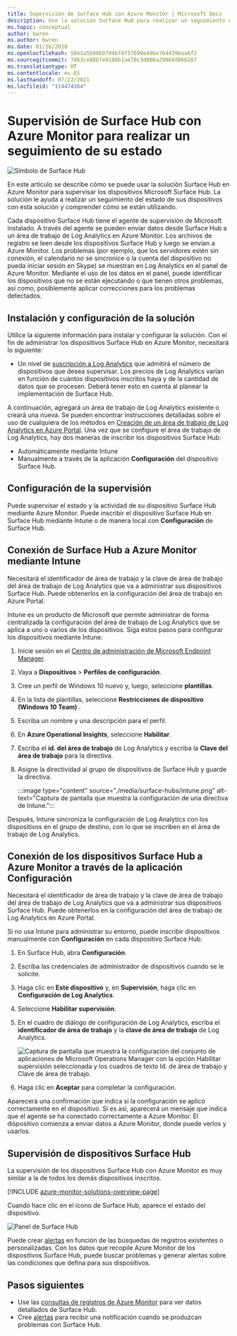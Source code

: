 ```yaml
---
title: Supervisión de Surface Hub con Azure Monitor | Microsoft Docs
description: Use la solución Surface Hub para realizar un seguimiento del estado de sus dispositivos con esta solución y comprender cómo se están utilizando.
ms.topic: conceptual
author: bwren
ms.author: bwren
ms.date: 01/16/2018
ms.openlocfilehash: 50e1a5b98607046f8f57699e49be764439baa6f2
ms.sourcegitcommit: 7d63ce88bfe8188b1ae70c3d006a29068d066287
ms.translationtype: HT
ms.contentlocale: es-ES
ms.lasthandoff: 07/22/2021
ms.locfileid: "114474164"
---
```

# <a name="monitor-surface-hubs-with-azure-monitor-to-track-their-health"></a>Supervisión de Surface Hub con Azure Monitor para realizar un seguimiento de su estado

![Símbolo de Surface Hub](./media/surface-hubs/surface-hub-symbol.png)

En este artículo se describe cómo se puede usar la solución Surface Hub en Azure Monitor para supervisar los dispositivos Microsoft Surface Hub. La solución le ayuda a realizar un seguimiento del estado de sus dispositivos con esta solución y comprender cómo se están utilizando.

Cada dispositivo Surface Hub tiene el agente de supervisión de Microsoft instalado. A través del agente se pueden enviar datos desde Surface Hub a un área de trabajo de Log Analytics en Azure Monitor. Los archivos de registro se leen desde los dispositivos Surface Hub y luego se envían a Azure Monitor. Los problemas (por ejemplo, que los servidores estén sin conexión, el calendario no se sincronice o la cuenta del dispositivo no pueda iniciar sesión en Skype) se muestran en Log Analytics en el panel de Azure Monitor. Mediante el uso de los datos en el panel, puede identificar los dispositivos que no se están ejecutando o que tienen otros problemas, así como, posiblemente aplicar correcciones para los problemas detectados.

## <a name="install-and-configure-the-solution"></a>Instalación y configuración de la solución
Utilice la siguiente información para instalar y configurar la solución. Con el fin de administrar los dispositivos Surface Hub en Azure Monitor, necesitará lo siguiente:

* Un nivel de [suscripción a Log Analytics](https://azure.microsoft.com/pricing/details/log-analytics/) que admitirá el número de dispositivos que desea supervisar. Los precios de Log Analytics varían en función de cuántos dispositivos inscritos haya y de la cantidad de datos que se procesen. Deberá tener esto en cuenta al planear la implementación de Surface Hub.

A continuación, agregará un área de trabajo de Log Analytics existente o creará una nueva. Se pueden encontrar instrucciones detalladas sobre el uso de cualquiera de los métodos en [Creación de un área de trabajo de Log Analytics en Azure Portal](../logs/quick-create-workspace.md). Una vez que se configure el área de trabajo de Log Analytics, hay dos maneras de inscribir los dispositivos Surface Hub:

* Automáticamente mediante Intune
* Manualmente a través de la aplicación **Configuración** del dispositivo Surface Hub.

## <a name="set-up-monitoring"></a>Configuración de la supervisión
Puede supervisar el estado y la actividad de su dispositivo Surface Hub mediante Azure Monitor. Puede inscribir el dispositivo Surface Hub en Surface Hub mediante Intune o de manera local con **Configuración** de Surface Hub.

## <a name="connect-surface-hubs-to-azure-monitor-through-intune"></a>Conexión de Surface Hub a Azure Monitor mediante Intune
Necesitará el identificador de área de trabajo y la clave de área de trabajo del área de trabajo de Log Analytics que va a administrar sus dispositivos Surface Hub. Puede obtenerlos en la configuración del área de trabajo en Azure Portal.

Intune es un producto de Microsoft que permite administrar de forma centralizada la configuración del área de trabajo de Log Analytics que se aplica a uno o varios de los dispositivos. Siga estos pasos para configurar los dispositivos mediante Intune:

1. Inicie sesión en el [Centro de administración de Microsoft Endpoint Manager](https://endpoint.microsoft.com/).
2. Vaya a **Dispositivos** > **Perfiles de configuración**.
3. Cree un perfil de Windows 10 nuevo y, luego, seleccione **plantillas**.
4. En la lista de plantillas, seleccione **Restricciones de dispositivo (Windows 10 Team)** .
5. Escriba un nombre y una descripción para el perfil.
6. En **Azure Operational Insights**, seleccione **Habilitar**.
7. Escriba el **id. del área de trabajo** de Log Analytics y escriba la **Clave del área de trabajo** para la directiva.
8. Asigne la directividad al grupo de dispositivos de Surface Hub y guarde la directiva.

    :::image type="content" source="./media/surface-hubs/intune.png" alt-text="Captura de pantalla que muestra la configuración de una directiva de Intune.":::

Después, Intune sincroniza la configuración de Log Analytics con los dispositivos en el grupo de destino, con lo que se inscriben en el área de trabajo de Log Analytics.

## <a name="connect-surface-hubs-to-azure-monitor-using-the-settings-app"></a>Conexión de los dispositivos Surface Hub a Azure Monitor a través de la aplicación Configuración
Necesitará el identificador de área de trabajo y la clave de área de trabajo del área de trabajo de Log Analytics que va a administrar sus dispositivos Surface Hub. Puede obtenerlos en la configuración del área de trabajo de Log Analytics en Azure Portal.

Si no usa Intune para administrar su entorno, puede inscribir dispositivos manualmente con **Configuración** en cada dispositivo Surface Hub:

1. En Surface Hub, abra **Configuración**.
2. Escriba las credenciales de administrador de dispositivos cuando se le solicite.
3. Haga clic en **Este dispositivo** y, en **Supervisión**, haga clic en **Configuración de Log Analytics**.
4. Seleccione **Habilitar supervisión**.
5. En el cuadro de diálogo de configuración de Log Analytics, escriba el **identificador de área de trabajo** y la **clave de área de trabajo** de Log Analytics. 

    ![Captura de pantalla que muestra la configuración del conjunto de aplicaciones de Microsoft Operations Manager con la opción Habilitar supervisión seleccionada y los cuadros de texto Id. de área de trabajo y Clave de área de trabajo.](./media/surface-hubs/settings.png)
1. Haga clic en **Aceptar** para completar la configuración.

Aparecerá una confirmación que indica si la configuración se aplicó correctamente en el dispositivo. Si es así, aparecerá un mensaje que indica que el agente se ha conectado correctamente a Azure Monitor. El dispositivo comienza a enviar datos a Azure Monitor, donde puede verlos y usarlos.

## <a name="monitor-surface-hubs"></a>Supervisión de dispositivos Surface Hub
La supervisión de los dispositivos Surface Hub con Azure Monitor es muy similar a la de todos los demás dispositivos inscritos.

[!INCLUDE [azure-monitor-solutions-overview-page](../../../includes/azure-monitor-solutions-overview-page.md)]

Cuando hace clic en el icono de Surface Hub, aparece el estado del dispositivo.

   ![Panel de Surface Hub](./media/surface-hubs/surface-hub-dashboard.png)

Puede crear [alertas](../alerts/alerts-overview.md) en función de las búsquedas de registros existentes o personalizadas. Con los datos que recopile Azure Monitor de los dispositivos Surface Hub, puede buscar problemas y generar alertas sobre las condiciones que defina para sus dispositivos.

## <a name="next-steps"></a>Pasos siguientes
* Use las [consultas de registros de Azure Monitor](../logs/log-query-overview.md) para ver datos detallados de Surface Hub.
* Cree [alertas](../alerts/alerts-overview.md) para recibir una notificación cuando se produzcan problemas con Surface Hub.
